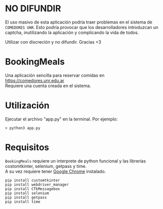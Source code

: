 # NO DIFUNDIR

El uso masivo de esta aplicación podría traer problemas en el sistema de `COMEDORES UNR`. Esto podría provocar que los desarrolladores introduzcan un captcha, inutilizando la aplicación y complicando la vida de todos.  

Utilizar con discreción y no difundir. Gracias <3
# BookingMeals
Una aplicación sencilla para reservar comidas en https://comedores.unr.edu.ar  
Requiere una cuenta creada en el sistema.

# Utilización
Ejecutar el archivo "app.py" en la terminal. Por ejemplo:  

`> python3 app.py`


# Requisitos

`BookingMeals` requiere un interprete de python funcional y las librerías costomtkinter, selenium, getpass y time.  
A su vez requiere tener [Google Chrome](https://www.google.com/chrome) instalado.  

`pip install customtkinter`  
`pip install webdriver_manager`  
`pip install CTkMessagebox`  
`pip install selenium`  
`pip install getpass`  
`pip install time`  
